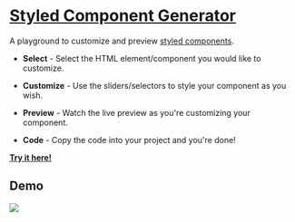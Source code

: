 # [Styled Component Generator](http://naxulanth.github.io/styled-component-generator/)

A playground to customize and preview [styled components](https://github.com/styled-components/styled-components).

- **Select** - Select the HTML element/component you would like to customize.

- **Customize** - Use the sliders/selectors to style your component as you wish.

- **Preview** - Watch the live preview as you're customizing your component.

- **Code** - Copy the code into your project and you're done!

[**Try it here!**](http://naxulanth.github.io/styled-component-generator/)

## Demo
<img src="https://s3.eu-central-1.amazonaws.com/www.deniz.gg/styled.gif">
